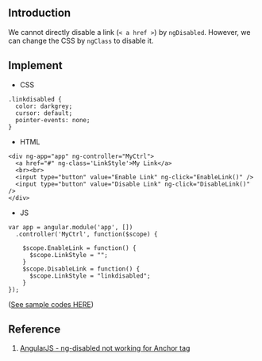 ## Introduction
We cannot directly disable a link (`< a href >`) by `ngDisabled`.
However, we can change the CSS by `ngClass` to disable it.


## Implement

* CSS

```
.linkdisabled {
  color: darkgrey;
  cursor: default;
  pointer-events: none;
}
```


* HTML

```
<div ng-app="app" ng-controller="MyCtrl">
  <a href="#" ng-class='LinkStyle'>My Link</a>
  <br><br>
  <input type="button" value="Enable Link" ng-click="EnableLink()" />
  <input type="button" value="Disable Link" ng-click="DisableLink()" />
</div>
```


* JS

```
var app = angular.module('app', [])
  .controller('MyCtrl', function($scope) {

    $scope.EnableLink = function() {
      $scope.LinkStyle = "";
    }
    $scope.DisableLink = function() {
      $scope.LinkStyle = "linkdisabled";
    }
});
```



 ([See sample codes HERE](http://codepen.io/KarateJB/pen/bEBYOE))



## Reference
1. [AngularJS - ng-disabled not working for Anchor tag](http://stackoverflow.com/questions/30479105/angularjs-ng-disabled-not-working-for-anchor-tag)
